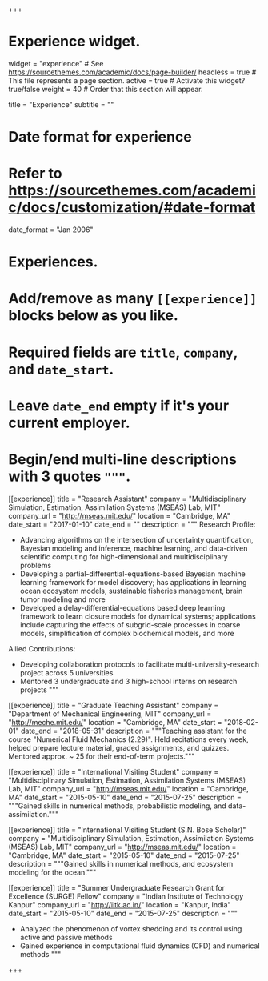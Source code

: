 +++
# Experience widget.
widget = "experience"  # See https://sourcethemes.com/academic/docs/page-builder/
headless = true  # This file represents a page section.
active = true  # Activate this widget? true/false
weight = 40  # Order that this section will appear.

title = "Experience"
subtitle = ""

# Date format for experience
#   Refer to https://sourcethemes.com/academic/docs/customization/#date-format
date_format = "Jan 2006"

# Experiences.
#   Add/remove as many `[[experience]]` blocks below as you like.
#   Required fields are `title`, `company`, and `date_start`.
#   Leave `date_end` empty if it's your current employer.
#   Begin/end multi-line descriptions with 3 quotes `"""`.
[[experience]]
  title = "Research Assistant"
  company = "Multidisciplinary Simulation, Estimation, Assimilation Systems (MSEAS) Lab, MIT"
  company_url = "http://mseas.mit.edu/"
  location = "Cambridge, MA"
  date_start = "2017-01-10"
  date_end = ""
  description = """
  Research Profile:

  * Advancing algorithms on the intersection of uncertainty quantification, Bayesian modeling and inference, machine learning, and data-driven scientific computing   for high-dimensional and multidisciplinary problems
  * Developing a partial-differential-equations-based Bayesian machine learning framework for model discovery; has applications in learning ocean ecosystem models,   sustainable fisheries management, brain tumor modeling and more
  * Developed a delay-differential-equations based deep learning framework to learn closure models for dynamical systems; applications include capturing the effects of subgrid-scale processes in coarse models, simplification of complex biochemical models, and more
  
  Allied Contributions:
  * Developing collaboration protocols to facilitate multi-university-research project across 5 universities
  * Mentored 3 undergraduate and 3 high-school interns on research projects
  """
  
  [[experience]]
  title = "Graduate Teaching Assistant"
  company = "Department of Mechanical Engineering, MIT"
  company_url = "http://meche.mit.edu/"
  location = "Cambridge, MA"
  date_start = "2018-02-01"
  date_end = "2018-05-31"
  description = """Teaching assistant for the course "Numerical Fluid Mechanics (2.29)". Held recitations every week, helped prepare lecture material, graded assignments, and quizzes. Mentored approx. ~ 25 for their end-of-term projects."""
  
  [[experience]]
  title = "International Visiting Student"
  company = "Multidisciplinary Simulation, Estimation, Assimilation Systems (MSEAS) Lab, MIT"
  company_url = "http://mseas.mit.edu/"
  location = "Cambridge, MA"
  date_start = "2015-05-10"
  date_end = "2015-07-25"
  description = """Gained skills in numerical methods, probabilistic modeling, and data-assimilation."""
  
  [[experience]]
  title = "International Visiting Student (S.N. Bose Scholar)"
  company = "Multidisciplinary Simulation, Estimation, Assimilation Systems (MSEAS) Lab, MIT"
  company_url = "http://mseas.mit.edu/"
  location = "Cambridge, MA"
  date_start = "2015-05-10"
  date_end = "2015-07-25"
  description = """Gained skills in numerical methods, and ecosystem modeling for the ocean."""
  
  [[experience]]
  title = "Summer Undergraduate Research Grant for Excellence (SURGE) Fellow"
  company = "Indian Institute of Technology Kanpur"
  company_url = "http://iitk.ac.in/"
  location = "Kanpur, India"
  date_start = "2015-05-10"
  date_end = "2015-07-25"
  description = """
  * Analyzed the phenomenon of vortex shedding and its control using active and passive methods
  * Gained experience in computational fluid dynamics (CFD) and numerical methods
  """

+++
